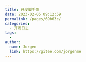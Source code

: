 ```yaml
---
title: 开发脚手架
date: 2023-02-05 09:12:59
permalink: /pages/69b63c/
categories:
  - 开发日志
tags:
  - 
author: 
  name: Jorgen
  link: https://gitee.com/jorgenme
---
```

